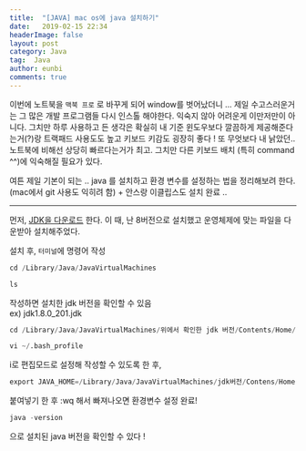 ```yaml
---
title:  "[JAVA] mac os에 java 설치하기"
date:   2019-02-15 22:34
headerImage: false
layout: post
category: Java
tag:  Java 
author: eunbi
comments: true
---
```


이번에 노트북을 `맥북 프로` 로 바꾸게 되어 window를 벗어났더니 ... 제일 수고스러운거는 그 많은 개발 프로그램들 다시 인스톨 해야한다. 익숙지 않아 어려운게 이만저만이 아니다. 그치만 하루 사용하고 든 생각은 확실히 내 기준 윈도우보다 깔끔하게 제공해준다는거(?)랑 트랙패드 사용도도 높고 키보드 키감도 굉장히 좋다 ! 또 무엇보다 내 낡았던.. 노트북에 비해선 상당히 빠르다는거가 최고. 그치만 다른 키보드 배치 (특히 command ^^)에 익숙해질 필요가 있다.  

여튼 제일 기본이 되는 .. java 를 설치하고 환경 변수를 설정하는 법을 정리해보려 한다. (mac에서 git 사용도 익히려 함)  + 안스랑 이클립스도 설치 완료 ..  


---  

먼저, [JDK을 다운로드](https://www.oracle.com/technetwork/java/javase/downloads/index.html) 한다. 이 때, 난 8버전으로 설치했고 운영체제에 맞는 파일을 다운받아 설치해주었다.  

설치 후, `터미널`에 명령어 작성  

```python
cd /Library/Java/JavaVirtualMachines
```  

```python
ls
```  
작성하면 설치한 jdk 버전을 확인할 수 있음  
ex) jdk1.8.0_201.jdk  

```python
cd /Library/Java/JavaVirtualMachines/위에서 확인한 jdk 버전/Contents/Home/
```  

```python
vi ~/.bash_profile
```  
i로 편집모드로 설정해 작성할 수 있도록 한 후,  

```python
export JAVA_HOME=/Library/Java/JavaVirtualMachines/jdk버전/Contens/Home
```  
붙여넣기 한 후 :wq 해서 빠져나오면 환경변수 설정 완료!  


```python
java -version
```  
으로 설치된 java 버전을 확인할 수 있다 !  
